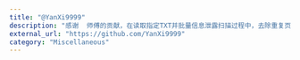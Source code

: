 ```yaml
---
title: "@YanXi9999"
description: "感谢  师傅的贡献，在读取指定TXT并批量信息泄露扫描过程中，去除重复页面提高效率"
external_url: "https://github.com/YanXi9999"
category: "Miscellaneous"
---
```

